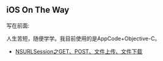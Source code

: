 ## iOS On The Way

写在前面:

人生苦短，随便学学。我目前使用的是AppCode+Objective-C。


- [NSURLSession之GET、POST、文件上传、文件下载](./network)

